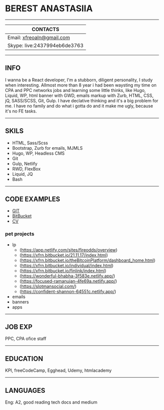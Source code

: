# BEREST ANASTASIIA

---

| CONTACTS                     |
| -----------------------------|
| Email: xfreoaln@gmail.com    |
| Skype: live:2437994eb6de3763 |

---

## INFO
I wanna be a React developer, I'm a stubborn, diligent personality, I study when interesting.
Allmost more than 8 year i had been waysting my time on CPA and PPC networks jobs and learning some little thinks, like Hugo, Liquid, WP, html banner with GWD, emails markup with Zurb, HTML, CSS, jQ, SASS/SCSS, Git, Gulp. I have declative thinking and it's a big problem for me. 
I have no family and do what i gotta do and it make me ugly, because it's no FE tasks. 

---

## SKILS
- HTML, Sass/Scss
- Bootstrap, Zurb for emails, MJMLS
- Hugo, WP, Headless CMS
- Git
- Gulp, Netlify
- RWD, FlexBox
- Liquid, JQ
- Bash

---

## CODE EXAMPLES
- [GIT](https://github.com/Slevin2017)
- [BitBucket](https://bitbucket.org/xfr2019) 
- [CV](https://Slevin2017.github.io/cv)

### pet projects
- lp
    - (https://app.netlify.com/sites/fireodds/overview)
    - (https://xfrn.bitbucket.io/21.11.17/index.html)
    - (https://xfrn.bitbucket.io/theBitcoinPlatform/dashboard_home.html)
    - (https://xfrn.bitbucket.io/individual/index.html)
    - (https://xfrn.bitbucket.io/finlink/index.html)
    - (https://wonderful-bhabha-3f583e.netlify.app/)
    - (https://focused-ramanujan-4fe69a.netlify.app/)
    - (https://slotmansocial.com/)
    - (https://confident-shannon-64551c.netlify.app/)
- emails
- banners
- apps

---

## JOB EXP
PPC, CPA ofice staff

----

## EDUCATION
KPI, freeCodeCamp, Egghead, Udemy, htmlacademy

----

## LANGUAGES
Eng: A2, good reading tech docs and medium

